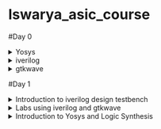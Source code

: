 # Iswarya_asic_course
#Day 0
<details>
<summary>
    Yosys
  </summary>

    
  I installed Yosys using the following commands:
    
```
    
$ git clone https://github.com/YosysHQ/yosys.git
$ cd yosys-master 
$ sudo apt install make (If make is not installed please install it) 
$ sudo apt-get install build-essential clang bison flex \
    libreadline-dev gawk tcl-dev libffi-dev git \
    graphviz xdot pkg-config python3 libboost-system-dev \
    libboost-python-dev libboost-filesystem-dev zlib1g-dev
$ make config-gcc
$ make 
$ sudo make install

```

Below is the screenshot showing successful installation:


![Screenshot from 2023-07-31 10-15-12](https://github.com/IswaryaIlanchezhiyan/Iswarya_asic_course/assets/140998760/67cfade5-3e17-4374-89ff-93c64bce279f)



Below is the screenshot showing successful launch:

![Screenshot from 2023-07-31 10-21-57](https://github.com/IswaryaIlanchezhiyan/Iswarya_asic_course/assets/140998760/8a6b68b0-d58c-403c-92a3-2a820a273b24)


</details>
<details>
<summary>
        iverilog
</summary>
I installed iverilog using the following command:

```

$ sudo apt-get install iverilog

```

Below is the screenshot showing successful installation:


![Screenshot from 2023-07-31 21-32-19](https://github.com/IswaryaIlanchezhiyan/Iswarya_asic_course/assets/140998760/cdd3a329-79a3-490f-b3c9-b5463d1a9f1c)

Below is the screenshot showing successful launch:



![Screenshot from 2023-07-31 21-32-34](https://github.com/IswaryaIlanchezhiyan/Iswarya_asic_course/assets/140998760/5e531280-719f-4b3c-ba58-dbd69cd72061)


    
</details>
<details>
    <summary>
        gtkwave
    </summary>
    I installed gtkwave using the following command:

```

sudo apt update
sudo apt install gtkwave

```

Below is the screenshot showing successful installation:


![Screenshot from 2023-07-31 21-40-40](https://github.com/IswaryaIlanchezhiyan/Iswarya_asic_course/assets/140998760/10ebb750-f2e9-4682-b8b8-6d19de17dfae)

Below is the screenshot showing successful launch:

![Screenshot from 2023-07-31 21-41-31](https://github.com/IswaryaIlanchezhiyan/Iswarya_asic_course/assets/140998760/52180ab8-a498-4974-8ab7-03ef29a9c3b4)

</details>

#Day 1
<details>
    <summary>
        Introduction to iverilog design testbench
    </summary>

    

**Simulator:**

It is a a device that enables the operator to reproduce or represent under test conditions phenomena likely to occur in actual performance.
iverilog is the simulator used for this course.

**How Simulator works**

- Simulator looks for the change in the values of input.
* Upon change to the input,output is evaluated.

**iverilog:**

Icarus Verilog is a compiler that translates Verilog source code into executable programs for simulation.

**iverilog based simulation flow**

![Screenshot from 2023-08-13 22-36-54](https://github.com/IswaryaIlanchezhiyan/Iswarya_asic_course/assets/140998760/a8b3e981-7319-49e5-8265-a0e93d06b646)

**Testbench:**

A conventional Verilog testbench is a code module that describes the stimulus to a logic design and checks whether the design's outputs match its specification.

![Screenshot from 2023-08-13 22-34-39](https://github.com/IswaryaIlanchezhiyan/Iswarya_asic_course/assets/140998760/6d813524-1fd4-4c11-8877-aa934f363536)
</details>

<details>
    <summary>
        Labs using iverilog and gtkwave
    </summary>

**1.Introduction to Labs**

Lab setup is made using the following link:

```
https://github.com/kunalg123/sky130RTLDesignAndSynthesisWorkshop.git

```


![Screenshot from 2023-08-13 23-35-59](https://github.com/IswaryaIlanchezhiyan/Iswarya_asic_course/assets/140998760/64edcb4b-85fb-48a6-939a-d833b750d707)

**2.Introduction to iverilog gtkwave**

A 2×1 multiplexer is used as an example for explaining how iverilog and gtkwave works.It initially creates a a.out file which eventually opened a dumpfile(tb_good_mux.vcd) for producing output.

The following commands are used for producing output:

```
$ iverilog  good_mux.v  tb_good_mux.v
$ ./a.out
$ gtkwave tb_good_mux.vcd

```

![Screenshot from 2023-08-13 23-52-48](https://github.com/IswaryaIlanchezhiyan/Iswarya_asic_course/assets/140998760/55419881-5dd1-482f-bac5-f0b9e6701245)

**Output Waveform**

![Screenshot from 2023-08-13 23-54-09](https://github.com/IswaryaIlanchezhiyan/Iswarya_asic_course/assets/140998760/34fc7a17-2c4b-4aca-b529-370bfa6dad81)
</details>
<details>
    <summary>
        Introduction to Yosys and Logic Synthesis
    </summary>
    
**Introduction to Yosys**

**Logic Synthesis**

RTL to gate level translation is called as synthesis.The design is converted into gates and connections are made between gates.This is given as a file called netlist.


**Synthesizer:**

Synthesizer is the tool used for synthesis.
Synthesis in VLSI is the process of converting your code (program) into a circuit. In terms of logic gates, synthesis is the process of translating an abstract design into a properly implemented chip. Hardware Description Languages (HDLs) are specific programming languages that are used to explain the hardware of a circuit.
Yosys is used as synthesizer in this course.


**Netlist:**

Netlist is also a description of a design written using a HDL code when it is written in an RTL style.The netlist is then supposed to perform the same function as the corresponding HDL code. The netlist out of the synthesis tool is fed into layout tools to produce the layout of the chip.

**RTL Design**
RTL (register-transfer level) design is a hardware design methodology that describes the behavior of digital circuits in terms of the flow of data between registers, and the operations that are performed on that data as it moves through the circuit.

**Yosys Setup**

![Screenshot from 2023-08-14 00-16-36](https://github.com/IswaryaIlanchezhiyan/Iswarya_asic_course/assets/140998760/0bb3b3fa-6654-40da-b7d3-41c37ca9cc34)

**Verify the synthesis**

![Screenshot from 2023-08-14 00-18-11](https://github.com/IswaryaIlanchezhiyan/Iswarya_asic_course/assets/140998760/b8e8725b-8ffe-4ae2-a8ee-e4374e2e5856)

**.lib**

A standard cell library is a collection of well defined and appropriately characterized logic gates that can be used to implement a digital design.The library files contain different flavours of standard gate which maybe like 2 input or 3 input gate with slower or medium or faster version of it.








    
</details>
